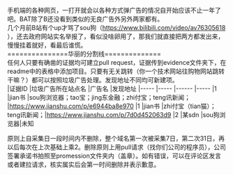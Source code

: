 手机端的各种网页，一打开就会以各种方式弹广告的情况自开始应该不止一年了吧。BAT除了B还没看到类似的无良广告外另外两家都有。  
几个月前B站有个up才骂了sou狗（https://www.bilibili.com/video/av76305618 ），还去政府网站实名举报了，看似没啥卵用了，那我们就直接把两方都发出来，慢慢挂着就好，看最后谁慌。  
===============华丽的分割线==============  
任何人只要有确凿的证据均可建立pull request，证据传到evidence文件夹下，在readme中的表格中添加项目。只要有无关跳转（你一个技术网站往购物网站跳转干嘛？）都可以按照垃圾广告处理。发现地址不同均可新建项。  
|证据ID  |垃圾广告所在站点名 |广告名          |发现地址
|-----   |-----            |------         |-----
|1       |jian书           |sou狗浏览器；tao宝；jing东金融；zhi付宝；teng讯新闻；    |https://www.jianshu.com/p/e6944ba8e970
|1       |jian书           |zhi付宝（tian猫）；teng讯新闻；|https://www.jianshu.com/p/7d0d452063d9
|2       |某sdn            |sou狗浏览器|未知
  
原则上自采集日一段时间内不删除，整个域名第一次被采集7日，第二次31日，再以后每次在上次基础上乘2。删除原则上用pull请求（找你们公司的程序员），公司签署承诺书拍照至promession文件夹内（盖章）。如有错误，可以在评论区发言或者建拉请求，核实属实后会第一时间删除并表示歉意。  
